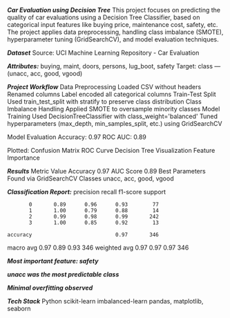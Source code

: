 ***Car Evaluation using Decision Tree***
This project focuses on predicting the quality of car evaluations using a Decision Tree Classifier, based on categorical input features like buying price,
maintenance cost, safety, etc. The project applies data preprocessing, handling class imbalance (SMOTE), hyperparameter tuning (GridSearchCV),
and model evaluation techniques.

***Dataset***
Source: UCI Machine Learning Repository - Car Evaluation

***Attributes:***
buying, maint, doors, persons, lug_boot, safety
Target: class — (unacc, acc, good, vgood)

***Project Workflow***
Data Preprocessing
Loaded CSV without headers
Renamed columns
Label encoded all categorical columns
Train-Test Split
Used train_test_split with stratify to preserve class distribution
Class Imbalance Handling
Applied SMOTE to oversample minority classes
Model Training
Used DecisionTreeClassifier with class_weight='balanced'
Tuned hyperparameters (max_depth, min_samples_split, etc.) using GridSearchCV

Model Evaluation
Accuracy: 0.97
ROC AUC: 0.89

Plotted:
Confusion Matrix
ROC Curve
Decision Tree Visualization
Feature Importance

***Results***
Metric	Value
Accuracy	0.97
AUC Score	0.89
Best Parameters	Found via GridSearchCV
Classes	unacc, acc, good, vgood

***Classification Report:***
              precision    recall  f1-score   support

           0       0.89      0.96      0.93        77
           1       1.00      0.79      0.88        14
           2       0.99      0.98      0.99       242
           3       1.00      0.85      0.92        13

    accuracy                           0.97       346
   macro avg       0.97      0.89      0.93       346
weighted avg       0.97      0.97      0.97       346

***Most important feature: safety***

***unacc was the most predictable class***

***Minimal overfitting observed***

***Tech Stack***
Python
scikit-learn
imbalanced-learn
pandas, matplotlib, seaborn

